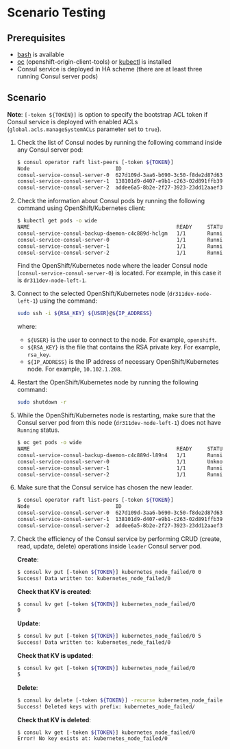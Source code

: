 # Scenario Testing

## Prerequisites

- [bash](https://en.wikipedia.org/wiki/Bash_(Unix_shell)) is available
- [oc](https://github.com/openshift/origin/releases) (openshift-origin-client-tools) or
  [kubectl](https://github.com/kubernetes/kubernetes/releases) is installed
- Consul service is deployed in HA scheme (there are at least three running Consul server pods)

## Scenario

**Note**: `[-token ${TOKEN}]` is option to specify the bootstrap ACL token if Consul service is deployed
with enabled ACLs (`global.acls.manageSystemACLs` parameter set to `true`).

1. Check the list of Consul nodes by running the following command inside any Consul server pod:

    ```sh
    $ consul operator raft list-peers [-token ${TOKEN}]
    Node                            ID                                    Address            State     Voter  RaftProtocol
    consul-service-consul-server-0  627d109d-3aa6-b690-3c50-f8de2d87d635  10.130.2.83:8300   leader    true   3
    consul-service-consul-server-1  138101d9-d407-e9b1-c263-02d891ffb390  10.131.6.102:8300  follower  true   3
    consul-service-consul-server-2  addee6a5-8b2e-2f27-3923-23dd12aaef3b  10.131.3.103:8300  follower  false  3
    ```

2. Check the information about Consul pods by running the following command using OpenShift/Kubernetes client:

    ```sh
    $ kubectl get pods -o wide
    NAME                                                READY     STATUS    RESTARTS   AGE       IP             NODE
    consul-service-consul-backup-daemon-c4c889d-hclgm   1/1       Running   0          4d        10.130.3.220   dr311dev-node-left-1
    consul-service-consul-server-0                      1/1       Running   0          4m        10.130.2.83    dr311dev-node-left-1
    consul-service-consul-server-1                      1/1       Running   0          3m        10.131.6.102   dr311dev-node-left-3
    consul-service-consul-server-2                      1/1       Running   0          2m        10.131.3.103   dr311dev-node-left-2
    ```

   Find the OpenShift/Kubernetes node where the leader Consul node (`consul-service-consul-server-0`)
   is located. For example, in this case it is `dr311dev-node-left-1`.

3. Connect to the selected OpenShift/Kubernetes node (`dr311dev-node-left-1`) using the command:

    ```sh
    sudo ssh -i ${RSA_KEY} ${USER}@${IP_ADDRESS}
    ```

   where:

      * `${USER}` is the user to connect to the node. For example, `openshift`.
      * `${RSA_KEY}` is the file that contains the RSA private key. For example, `rsa_key`.
      * `${IP_ADDRESS}` is the IP address of necessary OpenShift/Kubernetes node. For example, `10.102.1.208`.

4. Restart the OpenShift/Kubernetes node by running the following command:

   ```sh
   sudo shutdown -r
   ```

5. While the OpenShift/Kubernetes node is restarting, make sure that the Consul server pod from this
   node (`dr311dev-node-left-1`) does not have `Running` status.

   ```sh
   $ oc get pods -o wide
   NAME                                                READY     STATUS    RESTARTS   AGE       IP             NODE
   consul-service-consul-backup-daemon-c4c889d-l89n4   1/1       Running   0          2m        10.131.3.106   dr311dev-node-left-2
   consul-service-consul-server-0                      1/1       Unknown   0          27m       10.130.2.83    dr311dev-node-left-1
   consul-service-consul-server-1                      1/1       Running   0          26m       10.131.6.102   dr311dev-node-left-3
   consul-service-consul-server-2                      1/1       Running   0          26m       10.131.3.103   dr311dev-node-left-2
   ```

6. Make sure that the Consul service has chosen the new leader.

   ```sh
   $ consul operator raft list-peers [-token ${TOKEN}]
   Node                            ID                                    Address            State     Voter  RaftProtocol
   consul-service-consul-server-0  627d109d-3aa6-b690-3c50-f8de2d87d635  10.130.2.83:8300   follower  true   3
   consul-service-consul-server-1  138101d9-d407-e9b1-c263-02d891ffb390  10.131.6.102:8300  leader    true   3
   consul-service-consul-server-2  addee6a5-8b2e-2f27-3923-23dd12aaef3b  10.131.3.103:8300  follower  true   3
   ```

7. Check the efficiency of the Consul service by performing CRUD (create, read, update, delete) operations
   inside `leader` Consul server pod.

   **Create**:

    ```sh
    $ consul kv put [-token ${TOKEN}] kubernetes_node_failed/0 0
    Success! Data written to: kubernetes_node_failed/0
    ```
   
   **Check that KV is created**:

    ```sh
    $ consul kv get [-token ${TOKEN}] kubernetes_node_failed/0
    0
    ```

   **Update**:

    ```sh
    $ consul kv put [-token ${TOKEN}] kubernetes_node_failed/0 5
    Success! Data written to: kubernetes_node_failed/0
    ```

   **Check that KV is updated**:

    ```sh
    $ consul kv get [-token ${TOKEN}] kubernetes_node_failed/0
    5
    ```

   **Delete**:

    ```sh
    $ consul kv delete [-token ${TOKEN}] -recurse kubernetes_node_failed/
    Success! Deleted keys with prefix: kubernetes_node_failed/
    ```

   **Check that KV is deleted**:

    ```sh
    $ consul kv get [-token ${TOKEN}] kubernetes_node_failed/0
    Error! No key exists at: kubernetes_node_failed/0
    ```
